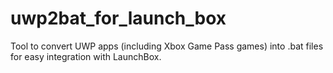 # uwp2bat_for_launch_box
Tool to convert UWP apps (including Xbox Game Pass games) into .bat files for easy integration with LaunchBox.
